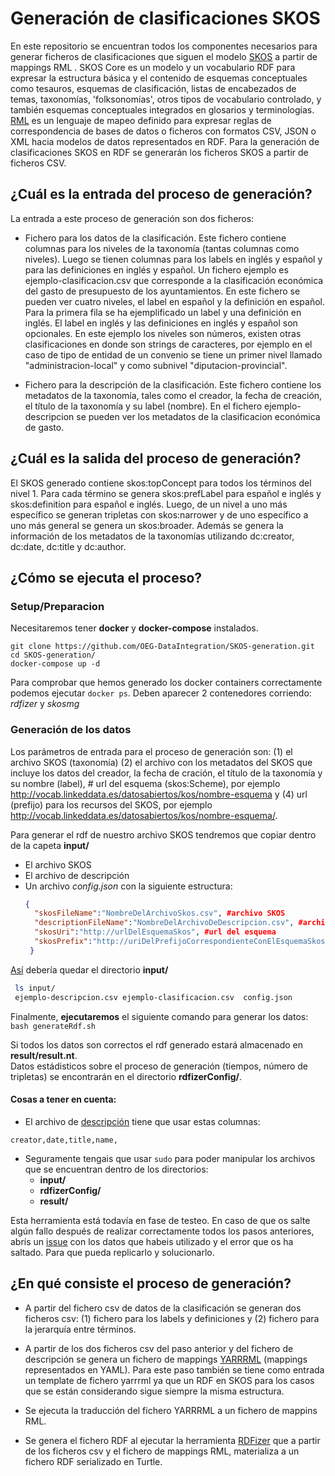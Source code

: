 # Generación de clasificaciones SKOS
En este repositorio se encuentran todos los componentes necesarios para generar ficheros de clasificaciones que siguen el modelo [SKOS](https://www.w3.org/TR/swbp-skos-core-spec/) a partir de mappings RML . SKOS Core es un modelo y un vocabulario RDF para expresar la estructura básica y el contenido de esquemas conceptuales como tesauros, esquemas de clasificación, listas de encabezados de temas, taxonomías, 'folksonomías', otros tipos de vocabulario controlado, y también esquemas conceptuales integrados en glosarios y terminologías. [RML](https://rml.io/) es un lenguaje de mapeo definido para expresar reglas de correspondencia de bases de datos o ficheros con formatos CSV, JSON o XML hacia  modelos de datos representados en RDF. Para la generación de clasificaciones SKOS en RDF se generarán los ficheros SKOS a partir de ficheros CSV.

## ¿Cuál es la entrada del proceso de generación?
La entrada a este proceso de generación son dos ficheros:
* Fichero para los datos de la clasificación. Este fichero contiene columnas para los niveles de la taxonomía (tantas columnas como niveles). Luego se tienen columnas para los labels en inglés y español y para las definiciones en inglés y español. 
Un fichero ejemplo es ejemplo-clasificacion.csv que corresponde a la clasificación económica del gasto de presupuesto de los ayuntamientos. En este fichero se pueden ver cuatro niveles, el label en español y la definición en español. Para la primera fila se ha ejemplificado un label y una definición en inglés. El label en inglés y las definiciones en inglés y español son opcionales. En este ejemplo los niveles son números, existen otras clasificaciones en donde son strings de caracteres, por ejemplo en el caso de tipo de entidad de un convenio se tiene un primer nivel llamado "administracion-local" y como subnivel "diputacion-provincial". 

* Fichero para la descripción de la clasificación. Este fichero contiene los metadatos de la taxonomía, tales como el creador, la fecha de creación, el título de la taxonomía y su label (nombre). En el fichero ejemplo-descripcion se pueden ver los metadatos de la clasificacion económica de gasto.

## ¿Cuál es la salida del proceso de generación?
El SKOS generado contiene skos:topConcept para todos los términos del nivel 1. Para cada término se genera skos:prefLabel para español e inglés y skos:definition para español e inglés. Luego, de un nivel a uno más específico se generan tripletas con skos:narrower y de uno específico a uno más general se genera un skos:broader. Además se genera la información de los metadatos de la taxonomías utilizando dc:creator, dc:date, dc:title y dc:author.

## ¿Cómo se ejecuta el proceso?

### Setup/Preparacion
Necesitaremos tener **docker** y **docker-compose** instalados.  
```
git clone https://github.com/OEG-DataIntegration/SKOS-generation.git
cd SKOS-generation/
docker-compose up -d
```
Para comprobar que hemos generado los docker containers correctamente podemos ejecutar `docker ps`. Deben aparecer 2 contenedores corriendo: *rdfizer* y *skosmg*  

### Generación de los datos
Los parámetros de entrada para el proceso de generación son: (1) el archivo SKOS (taxonomía) (2) el archivo con los metadatos del SKOS que incluye los datos del creador, la fecha de cración, el título de la taxonomía y su nombre (label), # url del esquema (skos:Scheme), por ejemplo http://vocab.linkeddata.es/datosabiertos/kos/nombre-esquema y (4) url (prefijo) para los recursos del SKOS, por ejemplo http://vocab.linkeddata.es/datosabiertos/kos/nombre-esquema/.

Para generar el rdf de nuestro archivo SKOS tendremos que copiar dentro de la capeta **input/**    
- El archivo SKOS  
- El archivo de descripción  
- Un archivo *config.json* con la siguiente estructura:  
  ```JSON
  {
    "skosFileName":"NombreDelArchivoSkos.csv", #archivo SKOS
    "descriptionFileName":"NombreDelArchivoDeDescripcion.csv", #archivo metadatos del SKOS
    "skosUri":"http://urlDelEsquemaSkos", #url del esquema
    "skosPrefix":"http://uriDelPrefijoCorrespondienteConElEsquemaSkos" #url de los recursos
   }
  ```
[Así](https://github.com/OEG-DataIntegration/SKOS-generation/tree/master/test) debería quedar el directorio **input/**  
```BASH
 ls input/  
 ejemplo-descripcion.csv ejemplo-clasificacion.csv  config.json
```  

Finalmente, **ejecutaremos** el siguiente comando para generar los datos: `bash generateRdf.sh`

Si todos los datos son correctos el rdf generado estará almacenado en **result/result.nt**.   
Datos estádisticos sobre el proceso de generación (tiempos, número de tripletas) se encontrarán en el directorio **rdfizerConfig/**.  


#### Cosas a tener en cuenta:
- El archivo de [descripción](https://github.com/OEG-DataIntegration/SKOS-generation/blob/master/test/clasificacion-economica-gasto-descripcion.csv) tiene que usar estas columnas:
```CSV
creator,date,title,name,
```  
- Seguramente tengais que usar `sudo` para poder manipular los archivos que se encuentran dentro de los directorios:  
  - **input/**
  - **rdfizerConfig/**
  - **result/**  
  
Esta herramienta está todavía en fase de testeo. En caso de que os salte algún fallo después de realizar correctamente todos los pasos anteriores, abrís un [issue](https://github.com/OEG-DataIntegration/SKOS-generation/issues) con los datos que habeis utilizado y el error que os ha saltado. Para que pueda replicarlo y solucionarlo.  


## ¿En qué consiste el proceso de generación?
* A partir del fichero csv de datos de la clasificación se generan dos ficheros csv: (1) fichero para los labels y definiciones y (2) fichero para la jerarquía entre términos.

* A partir de los dos ficheros csv del paso anterior y del fichero de descripción se genera un fichero de mappings [YARRRML](https://rml.io/yarrrml/) (mappings representados en YAML). Para este paso también se tiene como entrada un template de fichero yarrrml ya que un RDF en SKOS para los casos que se están considerando sigue siempre la misma estructura. 

* Se ejecuta la traducción del fichero YARRRML a un fichero de mappins RML.

* Se genera el fichero RDF al ejecutar la herramienta [RDFizer](https://github.com/SDM-TIB/SDM-RDFizer) que a partir de los ficheros csv y el fichero de mappings RML, materializa a un fichero RDF serializado en Turtle.



